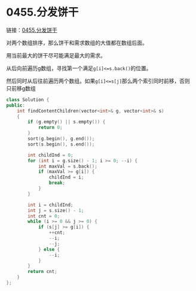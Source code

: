 # 0455.分发饼干

链接：[0455.分发饼干](https://leetcode.cn/problems/assign-cookies/)

对两个数组排序，那么饼干和需求数组的大值都在数组后面。

用当前最大的饼干尽可能满足最大的需求。

从后向前遍历g数组，寻找第一个满足`g[i]<=s.back()`的位置。

然后同时从后往前遍历两个数组。如果`g[i]<=s[j]`那么两个索引同时前移，否则只前移g数组

```c++
class Solution {
public:
    int findContentChildren(vector<int>& g, vector<int>& s)
    {
        if (g.empty() || s.empty()) {
            return 0;
        }
        sort(g.begin(), g.end());
        sort(s.begin(), s.end());

        int childInd = 0;
        for (int i = g.size() - 1; i >= 0; --i) {
            int maxVal = s.back();
            if (maxVal >= g[i]) {
                childInd = i;
                break;
            }
        }

        int i = childInd;
        int j = s.size() - 1;
        int cnt = 0;
        while (i >= 0 && j >= 0) {
            if (s[j] >= g[i]) {
                ++cnt;
                --i;
                --j;
            } else {
                --i;
            }
        }
        return cnt;
    }
};

```




